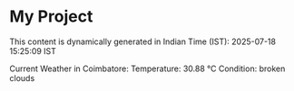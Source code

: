 # My Project

This content is dynamically generated in Indian Time (IST): 2025-07-18 15:25:09 IST


Current Weather in Coimbatore:
Temperature: 30.88 °C
Condition: broken clouds
